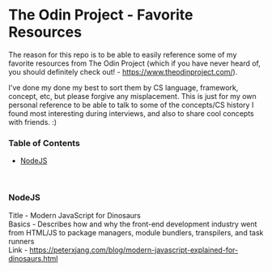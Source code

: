 # The Odin Project - Favorite Resources
The reason for this repo is to be able to easily reference some of my favorite resources from The Odin Project (which if you have never heard of, you should definitely check out! - https://www.theodinproject.com/).

I've done my done my best to sort them by CS language, framework, concept, etc, but please forgive any misplacement. This is just for my own personal reference to be able to talk to some of the concepts/CS history I found most interesting during interviews, and also to share cool concepts with friends. :)

### Table of Contents
- [NodeJS](#nodejs)
<br>

### NodeJS
Title - Modern JavaScript for Dinosaurs<br>
Basics - Describes how and why the front-end development industry went from HTML/JS to package managers, module bundlers, transpilers, and task runners<br>
Link - https://peterxjang.com/blog/modern-javascript-explained-for-dinosaurs.html<br>
